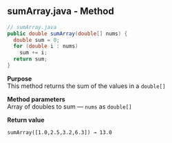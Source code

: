 ## sumArray.java - Method

```java
// sumArray.java
public double sumArray(double[] nums) {
  double sum = 0;
  for (double i : nums)
    sum += i;
  return sum;
}
```

**Purpose**
<br>This method returns the sum of the values in a `double[]`

**Method parameters**
<br>Array of doubles to sum &mdash; `nums` as `double[]`

**Return value**
```
sumArray([1.0,2.5,3.2,6.3]) → 13.0
```
